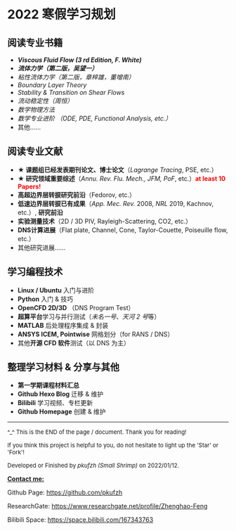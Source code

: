 # 2022 寒假学习规划

## 阅读专业书籍

- ***Viscous Fluid Flow (3 rd Edition, F. White)***
- ***流体力学（第二版，吴望一）***
- *粘性流体力学（第二版，章梓雄，董增南）*
- *Boundary Layer Theory*
- *Stability & Transition on Shear Flows*
- *流动稳定性（周恒）*
- *数学物理方法*
- *数学专业进阶 （ODE, PDE, Functional Analysis, etc.）*
- 其他……

## 阅读专业文献

- **★ 课题组已经发表期刊论文、博士论文**（*Lagrange Tracing*, PSE, etc.）
- **★ 研究领域重要综述**（*Annu. Rev. Flu. Mech., JFM, PoF*, etc.）<font color = 'red'>**at least 10 Papers!**</font>
- **高超边界层转捩研究前沿**（Fedorov, etc.）
- **低速边界层转捩已有成果**（*App. Mec. Rev.* 2008, *NRL* 2019, Kachnov, etc.）, **研究前沿**
- **实验测量技术**（2D / 3D PIV, Rayleigh-Scattering, CO2, etc.）
- **DNS计算进展**（Flat plate, Channel, Cone, Taylor-Couette, Poiseuille flow, etc.）
- 其他研究进展……

## 学习编程技术

- **Linux / Ubuntu** 入门与进阶
- **Python** 入门 & 技巧
- **OpenCFD 2D/3D** （DNS Program Test）
- **超算平台**学习与并行测试（*未名一号*、*天河 2 号*等）
- **MATLAB** 后处理程序集成 & 封装
- **ANSYS ICEM, Pointwise** 网格划分（for RANS / DNS）
- 其他**开源 CFD 软件**测试（以 DNS 为主）

## 整理学习材料 & 分享与其他

- **第一学期课程材料汇总**
- **Github Hexo Blog** 迁移 & 维护
- **Bilibili** 学习视频、专栏更新
- **Github Homepage** 创建 & 维护

------

<font size = 2.5>^_^ This is the END of the page / document. Thank you for reading! </font>

<font size = 2.5>If you think this project is helpful to you, do not hesitate to light up the 'Star' or 'Fork'!</font>

<font size = 2.5>Developed or Finished by *pkufzh (Small Shrimp)* on 2022/01/12.</font>

**<u>Contact me:</u>**

Github Page: https://github.com/pkufzh

ResearchGate: https://www.researchgate.net/profile/Zhenghao-Feng

Bilibili Space: https://space.bilibili.com/167343763
